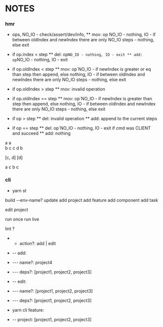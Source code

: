 # NOTES

### hmr
* ops, NO_IO - check/assert/dev/info, 
** mov: op NO_IO - nothing, IO - if between oldIndex and newIndex there are only NO_IO steps - nothing, else exit


* if op.index < step
** del: op`NO_IO - nothing, IO - exit
** add: op`NO_IO - nothing, IO - exit

* if op.oldIndex < step
** mov: op`NO_IO - if newIndex is greater or eq than step then append, else nothing, IO - if between oldIndex and newIndex there are only NO_IO steps - nothing, else exit

* if op.oldIndex > step
** mov: invalid operation

* if op.oldIndex == step
** mov: op`NO_IO - if newIndex is greater than step then append, else nothing, IO - if between oldIndex and newIndex there are only NO_IO steps - nothing, else exit

* if op > step
** del: invalid operation
** add: append to the current steps

* if op == step
** del: op`NO_IO - nothing, IO - exit if cmd was CLIENT and succeed 
** add: nothing

a    a     
b    c
c    d
     b  

[c, d]
[d]

a   c
b 
c

### cli

* yarn st

build --env-name?
update
add project
add feature
add component
add task

edit project

run once
run live

lint ?

* - action?: add | edit
* -- add:
* --- name?: project4
* --- deps?: [project1, project2, project3]
* -- edit:
* --- name?: [project1, project2, project3]
* --- deps?: [project1, project2, project3]

* yarn cli feature:
* -- project: [project1, project2, project3]